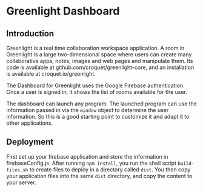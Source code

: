 # Greenlight Dashboard

## Introduction

Greenlight is a real time collaboration workspace application. A room in Greenlight is a large two-dimensional space where users can create many collaborative apps, notes, images and web pages and manipulate them. Its code is available at github.com/croquet/greenlight-core, and an installation is available at croquet.io/greenlight.

The Dashboard for Greenlight uses the Google Firebase authentication. Once a user is signed in, it shows the list of rooms available for the user.

The dashboard can launch any program. The launched program can use the information passed in via the `window` object to determine the user information. So this is a good starting point to customize it and adapt it to other applications.

## Deployment

First set up your firebase application and store the information in firebaseConfig.js. After running `npm install`, you run the shell script `build-files.sh` to create files to deploy in a directory called `dist`. You then copy your application files into the same `dist` directory, and copy the content to your server.
